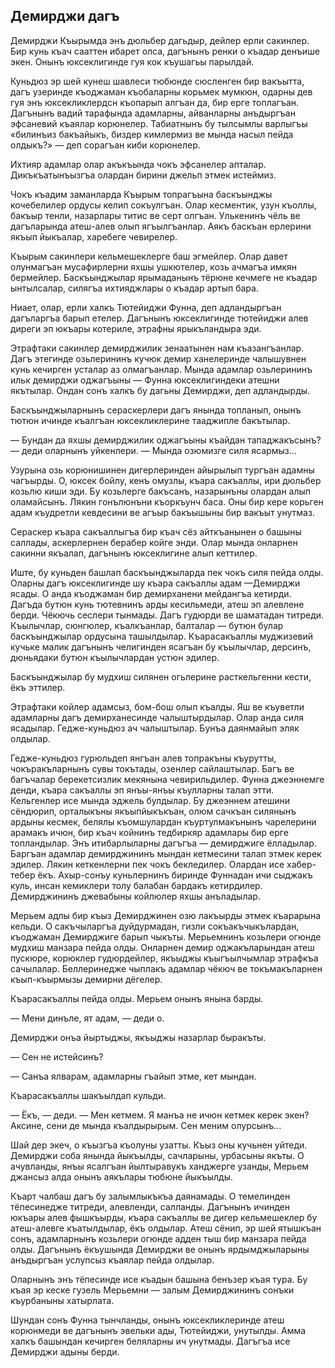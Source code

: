 ## Демирджи дагъ

Демирджи Къырымда энъ дюльбер дагьдыр, дейлер ерли сакинлер.
Бир кунь къач сааттен ибарет олса, дагънынъ ренки о къадар денъише экен.
Онынъ юксеклигинде гуя кок къушагьы парылдай.

Куньдюз эр шей кунеш шавлеси тюбюнде сюсленген бир вакъытта, дагъ узеринде къоджаман къобаларны корьмек мумкюн, одарны дев гуя энъ юксекликлердсн къопарып алгъан да, бир ерге топлагъан.
Дагънынъ вадий тарафында адамларны, айванларны анъдыргъан эфсаневий къаялар корюнелер.
Табиатнынъ бу тылсымлы варлыгъы «билинъиз бакъайыкъ, биздер кимлермиз ве мында насыл пейда олдыкъ?» — деп сорагъан киби корюнелер.

Ихтияр адамлар олар акъкъында чокъ эфсанелер апталар.
Дикъкъатынъызгъа олардан бирини джельп этмек истеймиз.

Чокъ къадим заманларда Къырым топрагъына баскъынджы кочебелилер ордусы келип сокъулгъан.
Олар кесментик, узун къоллы, бакъыр тенли, назарлары титис ве серт олгъан.
Улькенинъ чёль ве дагъларында атеш-алев олып ягъылгъанлар.
Аякъ баскъан ерлерини якъып йыкъалар, харебеге чевирелер.

Къырым сакинлери кельмешеклерге баш эгмейлер.
Олар давет олунмагъан мусафирлерни яхшы ушкютелер, козь ачмагъа имкян бермейлер.
Баскъынджылар ярымаданынъ тёрюне кечмеге не къадар ынтылсалар, силягъа ихтияджлары о къадар артып бара.

Ниает, олар, ерли халкъ Тютейиджи Фунна, деп адландыргъан дагъларгъа барып етелер.
Дагънынъ юксеклигинде тютейиджи алев диреги эп юкъары котериле, этрафны ярыкъландыра эди.

Этрафтаки сакинлер демирджилик зенаатынен нам къазангъанлар.
Дагъ этегинде озьлерининъ кучюк демир ханелеринде чалышувнен кунь кечирген усталар аз олмагъанлар.
Мында адамлар озьлерининъ ильк демирджи оджагъыны — Фунна юксеклигиндеки атешни якътылар.
Ондан сонъ халкъ бу дагьны Демирджи, деп адландырды.

Баскъынджыларнынъ сераскерлери дагъ янында топланып, онынъ тютюн ичинде къалгъан юксекликлерине тааджипле бакътылар.

— Бундан да яхшы демирджилик оджагъыны къайдан тападжакъсынъ? — деди оларнынъ уйкенлери. — Мында озюмизге силя ясармыз...

Узурына озь корюнишинен дигерлеринден айырылып тургъан адамны чагъырды.
О, юксек бойлу, кенъ омузлы, къара сакъаллы, ири дюльбер козьлю киши эди.
Бу козьлерге бакъсанъ, назарынъны олардан алып оламайсынъ.
Лякин гонълюнъни къоркъунч баса.
Оны бир кере корьген адам къудретли кевдесини ве агъыр бакъышыны бир вакъыт унутмаз.

Сераскер къара сакъаллыгъа бир къач сёз айткъанынен о башыны саллады, аскерлернен берабер койге энди.
Олар мында онларнен сакинни якъалап, дагънынъ юксеклигине алып кеттилер.

Иште, бу куньден башлап баскъынджыларда пек чокъ силя пейда олды.
Оларны дагъ юксеклигинде шу къара сакъаллы адам —Демирджи ясады.
О анда къоджаман бир демирханени мейдангъа кетирди.
Дагъда бутюн кунь тютевнинъ арды кесильмеди, атеш эп алевлене берди.
Чёкючь сеслери тынмады.
Дагъ гудюрди ве шаматадан титреди.
Къылычлар, сюнгюлер, къалкъанлар, балталар — бутюн булар баскъынджылар ордусына ташылдылар.
Къарасакъаллы муджизевий кучьке малик дагънынъ челигинден ясагъан бу къылычлар, дерсинъ, дюньядаки бутюн къылычлардан устюн эдилер.

Баскъынджылар бу мудхиш силянен огьлерине расткельгенни кести, ёкъ эттилер.

Этрафтаки койлер адамсыз, бом-бош олып къалды.
Яш ве къуветли адамларны дагъ демирханесинде чалыштырдылар.
Олар анда силя ясадылар.
Гедже-куньдюз ач чалыштылар.
Бунъа даянмайып эляк олдылар.


Гедже-куньдюз гурюльдеп янгъан алев топракъны къурутты, чокъракъларнынъ сувы токътады, озенлер сайлаштылар.
Багъ ве багъчалар берекетсизлик мекянына чевирильдилер.
Фунна джеэннемге денди, къара сакъаллы эп янъы-янъы къулларны талап этти.
Кельгенлер исе мында эджель булдылар.
Бу джеэннем атешини сёндюрип, орталыкъны якъыпйыкъкъан, олюм сачкъан силянынъ ардыны кесмек, белялы къомшулардан къуртулмакънынъ чарелерини арамакъ ичюн, бир къач койнинъ тедбиркяр адамлары бир ерге топландылар.
Энъ итибарлыларны дагъгъа — демирджиге ёлладылар.
Баргъан адамлар демирджининъ мындан кетмесини талап этмек керек эдилер.
Лякин кеткенлерни пек чокъ бекледилер.
Олардан исе хабер-тебер ёкъ.
Ахыр-сонъу куньлернинъ биринде Фуннадан ичи сыджакъ куль, инсан кемиклери толу балабан бардакъ кетирдилер.
Демирджининъ джевабыны койлюлер яхшы анъладылар.

Мерьем адлы бир къыз Демирджинен озю лакъырды этмек къарарына кельди.
О сакъчыларгъа дуйдурмадан, гизли сокъакъчыкълардан, къоджаман Демирджиге барып чыкъты.
Мерьемнинъ козьлери огюнде мудхиш манзара пейда олды.
Онларнен демир оджакъларындан атеш пускюре, корюклер гудюрдейлер, якъыджы къыгъылчымлар этрафкъа сачылалар.
Беллеринедже чыплакъ адамлар чёкюч ве токъмакъларнен къып-къырмызы демирни дёгелер.

Къарасакъаллы пейда олды.
Мерьем онынъ янына барды.

— Мени динъле, ят адам, — деди о.

Демирджи онъа йыртыджы, якъыджы назарлар быракъты.

— Сен не истейсинъ?

— Санъа ялварам, адамларны гъайып этме, кет мындан.

Къарасакъаллы шакъылдап кульди.

— Ёкъ, — деди. — Мен кетмем.
Я манъа не ичюн кетмек керек экен?
Аксине, сени де мында къалдырырым.
Сен меним олурсынъ...

Шай дер экеч, о къызгъа къолуны узатты.
Къыз оны кучьнен уйтеди.
Демирджи соба янында йыкъылды, сачларыны, урбасыны якъты.
О ачувланды, янъы ясалгъан йылтыравукъ ханджерге узанды, Мерьем джансыз алда онынъ аякълары тюбюне йыкъылды.

Къарт чалбаш дагъ бу залымлыкъкъа даянамады.
О темелинден тёпесинедже титреди, алевленди, салланды.
Дагънынъ ичинден юкъары алев фышкъырды, къара сакъаллы ве дигер кельмешеклер бу атеш-алевге къатылдылар, ёкъ олдылар.
Атеш сёнип, эр шей ятышкъан сонъ, адамларнынъ козьлери огюнде адден тыш бир манзара пейда олды.
Дагънынъ ёкъушында Демирджи ве онынъ ярдымджыларыны анъдыргъан услупсыз къаялар пейда олдылар.

Оларнынъ энъ тёпесинде исе къадын башына бенъзер къая тура.
Бу къая эр кеске гузель Мерьемни — залым Демирджининъ сонъки къурбаныны хатырлата.

Шундан сонъ Фунна тынчланды, онынъ юксекликлеринде атеш корюнмеди ве дагънынъ эвельки ады, Тютейиджи, унутылды.
Амма халкъ башындан кечирген беляларны ич унутмады.
Дагъгъа исе Демирджи адыны берди.
